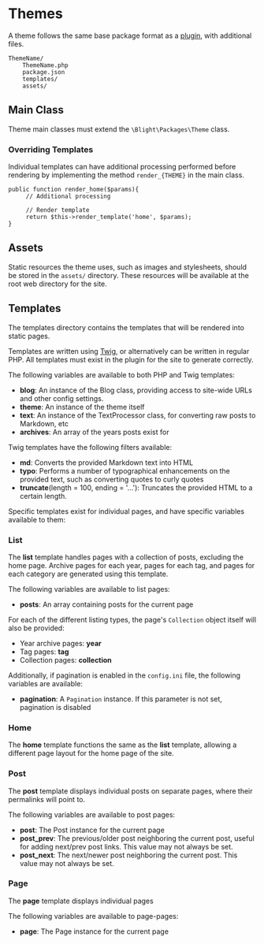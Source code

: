 Themes
======

A theme follows the same base package format as a [plugin](PLUGIN.md), with additional files.

	ThemeName/
    	ThemeName.php
    	package.json
    	templates/
    	assets/


## Main Class

Theme main classes must extend the `\Blight\Packages\Theme` class.

### Overriding Templates

Individual templates can have additional processing performed before rendering by implementing the method `render_{THEME}` in the main class.

	public function render_home($params){
		 // Additional processing

		 // Render template
		 return $this->render_template('home', $params);
	}


## Assets

Static resources the theme uses, such as images and stylesheets, should be stored in the `assets/` directory. These resources will be available at the root web directory for the site.


## Templates

The templates directory contains the templates that will be rendered into static pages.

Templates are written using [Twig](http://twig.sensiolabs.org), or alternatively can be written in regular PHP. All templates must exist in the plugin for the site to generate correctly.

The following variables are available to both PHP and Twig templates:

- **blog**: An instance of the Blog class, providing access to site-wide URLs and other config settings.
- **theme**: An instance of the theme itself
- **text**: An instance of the TextProcessor class, for converting raw posts to Markdown, etc
- **archives**: An array of the years posts exist for

Twig templates have the following filters available:

- **md**: Converts the provided Markdown text into HTML
- **typo**: Performs a number of typographical enhancements on the provided text, such as converting quotes to curly quotes
- **truncate**(length = 100, ending = '...'): Truncates the provided HTML to a certain length.

Specific templates exist for individual pages, and have specific variables available to them:

### List

The **list** template handles pages with a collection of posts, excluding the home page. Archive pages for each year, pages for each tag, and pages for each category are generated using this template.

The following variables are available to list pages:

- **posts**: An array containing posts for the current page

For each of the different listing types, the page's `Collection` object itself will also be provided:

- Year archive pages: **year**
- Tag pages: **tag**
- Collection pages: **collection**

Additionally, if pagination is enabled in the `config.ini` file, the following variables are available:

- **pagination**: A `Pagination` instance. If this parameter is not set, pagination is disabled

### Home

The **home** template functions the same as the **list** template, allowing a different page layout for the home page of the site.

### Post

The **post** template displays individual posts on separate pages, where their permalinks will point to.

The following variables are available to post pages:

- **post**: The Post instance for the current page
- **post_prev**: The previous/older post neighboring the current post, useful for adding next/prev post links. This value may not always be set.
- **post_next**: The next/newer post neighboring the current post. This value may not always be set.

### Page

The **page** template displays individual pages

The following variables are available to page-pages:

- **page**: The Page instance for the current page
